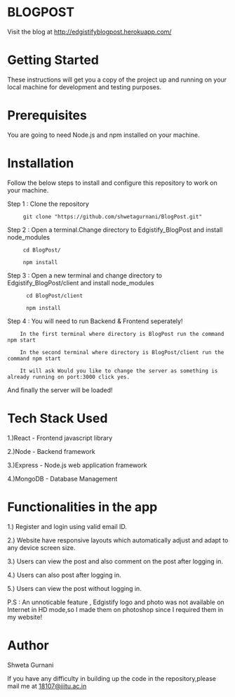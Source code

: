 
# BLOGPOST

Visit the blog at
http://edgistifyblogpost.herokuapp.com/

# Getting Started
These instructions will get you a copy of the project up and running on your local machine for development and testing purposes.

# Prerequisites
You are going to need Node.js and npm installed on your machine.

# Installation
Follow the below steps to install and configure this repository to work on your machine.

Step 1 : Clone the repository

         git clone "https://github.com/shwetagurnani/BlogPost.git"

Step 2 : Open a terminal.Change directory to Edgistify_BlogPost and install node_modules

         cd BlogPost/
	 
         npm install

Step 3 : Open a new terminal and change directory to Edgistify_BlogPost/client and install node_modules

          cd BlogPost/client 
	 
	      npm install



Step 4 : You will need to run Backend & Frontend seperately!

	    In the first terminal where directory is BlogPost run the command npm start 
	 
	    In the second terminal where directory is BlogPost/client run the command npm start
	 
	    It will ask Would you like to change the server as something is already running on port:3000 click yes.
         
And finally the server will be loaded!

# Tech Stack Used
1.)React - Frontend javascript library

2.)Node - Backend framework

3.)Express - Node.js web application framework

4.)MongoDB - Database Management

# Functionalities in the app
1.) Register and login using valid email ID.

2.) Website have responsive layouts which automatically adjust and adapt to any device screen size.

3.) Users can view the post and also comment on the post after logging in.

4.) Users can also post after logging in.

5.) Users can view the post without logging in.

P.S : An unnoticable feature , Edgistify logo and photo was not available on Internet in HD mode,so I made them on photoshop since I required them in my website!

# Author
Shweta Gurnani

If you have any difficulty in building up the code in the repository,please mail me at 
18107@iiitu.ac.in

